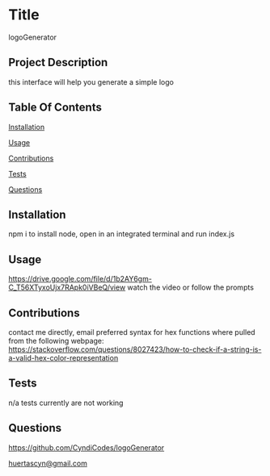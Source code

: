 # Title
  logoGenerator

 ## Project Description
  this interface will help you generate a simple logo

 ## Table Of Contents


 [Installation](#installation)

 [Usage](#usage)

 [Contributions](#contributions)

 [Tests](#tests)

 [Questions](#questions)

  
 ## Installation
  npm i to install node, open in an integrated terminal and run index.js

 ## Usage
  https://drive.google.com/file/d/1b2AY6gm-C_T56XTyxoUjx7RApk0iVBeQ/view 
  watch the video or follow the prompts

 ## Contributions
  contact me directly, email preferred
  syntax for hex functions where pulled from the following webpage:  
    https://stackoverflow.com/questions/8027423/how-to-check-if-a-string-is-a-valid-hex-color-representation
 ## Tests
  n/a tests currently are not working 
 
 ## Questions
 

 https://github.com/CyndiCodes/logoGenerator

 [huertascyn@gmail.com](huertascyn@gmail.com)

  
  